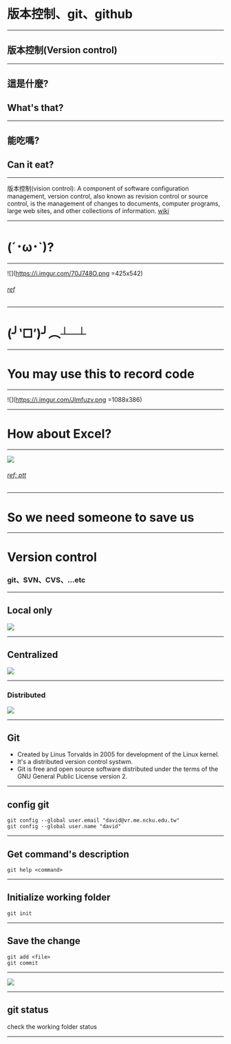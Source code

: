 

# 版本控制、git、github

---

## 版本控制(Version control)

----

## 這是什麼?
## What's that?

----

## 能吃嗎?
## Can it eat?

----

版本控制(vision control): A component of software configuration management, version control, also known as revision control or source control, is the management of changes to documents, computer programs, large web sites, and other collections of information. [wiki](https://en.wikipedia.org/wiki/Version_control)
 

----

 # (´･ω･`)?

----

![](https://i.imgur.com/70J748O.png =425x542)

###### [ref](https://www.facebook.com/photo.php?fbid=1592343944115344)

----

# (╯‵□′)╯︵┴─┴

----

# You may use this to record code

----

![](https://i.imgur.com/JImfuzv.png =1088x386)

----

# How about Excel?

----

![](https://i.imgur.com/azOpOk9.png=1088x572)
###### [ref: ptt](https://www.ptt.cc/bbs/Soft_Job/M.1524799027.A.895.html)

---

# So we need someone to save us

---

# Version control
### git、SVN、CVS、...etc

----

## Local only
![](https://i.imgur.com/TqHhSFN.png)

----

## Centralized 
![](https://i.imgur.com/5znffMA.png)


----

### Distributed	
![](https://i.imgur.com/mtatxTc.png)

---

Git
----

* Created by Linus Torvalds in 2005 for development of the Linux kernel.
* It's a distributed version control systwm.
* Git is free and open source software distributed under the terms of the GNU General Public License version 2.

---

config git
---

```
git config --global user.email "david@vr.me.ncku.edu.tw"
git config --global user.name "david"
```

---

## Get command's description  

```
git help <command>
```

---

## Initialize working folder  

```
git init
```

---

## Save the change  

```
git add <file>
git commit
```

---

![](https://i.imgur.com/oRiuiRZ.png)

---

## git status  

check the working folder status

---






